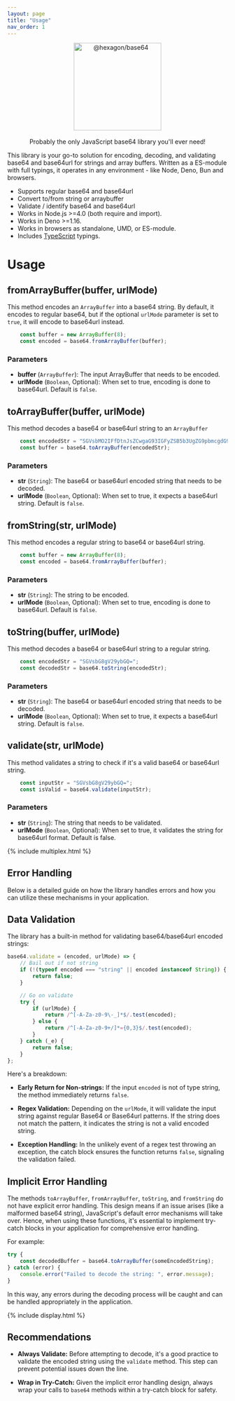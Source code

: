```yaml
---
layout: page
title: "Usage"
nav_order: 1
---
```


<p align="center">
  <img src="https://cdn.jsdelivr.net/gh/hexagon/base64@main/docs/base64.png" alt="@hexagon/base64" width="200" height="200"><br>
  <br>Probably the only JavaScript base64 library you'll ever need!<br>
</p>

This library is your go-to solution for encoding, decoding, and validating base64 and base64url for strings and array buffers. Written as a ES-module with full typings, it operates in any environment - like Node, Deno, Bun and browsers.

- Supports regular base64 and base64url
- Convert to/from string or arraybuffer
- Validate / identify base64 and base64url
- Works in Node.js >=4.0 (both require and import).
- Works in Deno >=1.16.
- Works in browsers as standalone, UMD, or ES-module.
- Includes [TypeScript](https://www.typescriptlang.org/) typings.

# Usage

## fromArrayBuffer(buffer, urlMode)

This method encodes an `ArrayBuffer` into a base64 string. By default, it encodes to regular base64, but if the optional `urlMode` parameter is set to `true`, it will encode to base64url instead.

```javascript
	const buffer = new ArrayBuffer(8); 
	const encoded = base64.fromArrayBuffer(buffer);
```

### Parameters

- **buffer** (`ArrayBuffer`): The input ArrayBuffer that needs to be encoded.
- **urlMode** (`Boolean`, Optional): When set to true, encoding is done to base64url. Default is `false`.

## toArrayBuffer(buffer, urlMode)

This method decodes a base64 or base64url string to an `ArrayBuffer`

```javascript
	const encodedStr = "SGVsbMO2IFfDtnJsZCwgaG93IGFyZSB5b3UgZG9pbmcgdG9kYXk/IQ==";
	const buffer = base64.toArrayBuffer(encodedStr);
```

### Parameters

- **str** (`String`): The base64 or base64url encoded string that needs to be decoded.
- **urlMode** (`Boolean`, Optional): When set to true, it expects a base64url string. Default is `false`.

## fromString(str, urlMode)

This method encodes a regular string to base64 or base64url string.

```javascript
	const buffer = new ArrayBuffer(8); 
	const encoded = base64.fromArrayBuffer(buffer);
```

### Parameters

- **str** (`String`): The string to be encoded.
- **urlMode** (`Boolean`, Optional): When set to true, encoding is done to base64url. Default is `false`.

## toString(buffer, urlMode)

This method decodes a base64 or base64url string to a regular string.

```javascript
	const encodedStr = "SGVsbG8gV29ybGQ=";
	const decodedStr = base64.toString(encodedStr);
```

### Parameters

- **str** (`String`): The base64 or base64url encoded string that needs to be decoded.
- **urlMode** (`Boolean`, Optional): When set to true, it expects a base64url string. Default is `false`.

## validate(str, urlMode)

This method validates a string to check if it's a valid base64 or base64url string.

```js
	const inputStr = "SGVsbG8gV29ybGQ=";
	const isValid = base64.validate(inputStr);
```

### Parameters

- **str** (`String`): The string that needs to be validated.
- **urlMode** (`Boolean`, Optional): When set to true, it validates the string for base64url format. Default is false.

{% include multiplex.html %}

## Error Handling

Below is a detailed guide on how the library handles errors and how you can utilize these mechanisms in your application.

## Data Validation

The library has a built-in method for validating base64/base64url encoded strings:

```javascript
base64.validate = (encoded, urlMode) => {
    // Bail out if not string
    if (!(typeof encoded === "string" || encoded instanceof String)) {
        return false;
    }

    // Go on validate
    try {
        if (urlMode) {
            return /^[-A-Za-z0-9\-_]*$/.test(encoded);
        } else {
            return /^[-A-Za-z0-9+/]*={0,3}$/.test(encoded);
        }
    } catch (_e) {
        return false;
    }
};
```

Here's a breakdown:

- **Early Return for Non-strings:** If the input `encoded` is not of type string, the method immediately returns `false`.
    
- **Regex Validation:** Depending on the `urlMode`, it will validate the input string against regular Base64 or Base64url patterns. If the string does not match the pattern, it indicates the string is not a valid encoded string.
    
- **Exception Handling:** In the unlikely event of a regex test throwing an exception, the catch block ensures the function returns `false`, signaling the validation failed.

## Implicit Error Handling

The methods `toArrayBuffer`, `fromArrayBuffer`, `toString`, and `fromString` do not have explicit error handling. This design means if an issue arises (like a malformed base64 string), JavaScript's default error mechanisms will take over. Hence, when using these functions, it's essential to implement try-catch blocks in your application for comprehensive error handling.

For example:

```javascript
try {
    const decodedBuffer = base64.toArrayBuffer(someEncodedString);
} catch (error) {
    console.error("Failed to decode the string: ", error.message);
}
```

In this way, any errors during the decoding process will be caught and can be handled appropriately in the application.

{% include display.html %}

## Recommendations

- **Always Validate:** Before attempting to decode, it's a good practice to validate the encoded string using the `validate` method. This step can prevent potential issues down the line.
    
- **Wrap in Try-Catch:** Given the implicit error handling design, always wrap your calls to `base64` methods within a try-catch block for safety.
